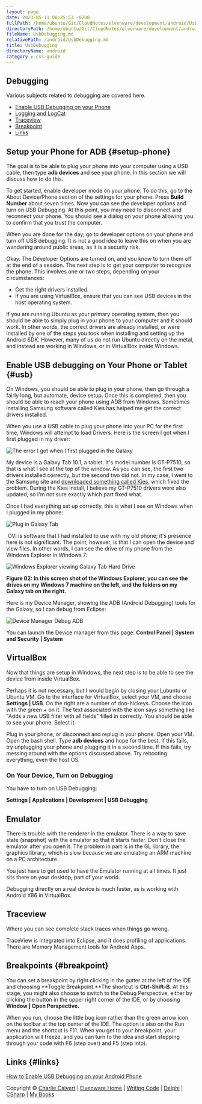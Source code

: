 ```yaml
---
layout: page
date: 2023-05-11 08:25:53 -0700
fullPath: /home/ubuntu/Git/CloudNotes/elvenware/development/android/UsbDebugging.md
directoryPath: /home/ubuntu/Git/CloudNotes/elvenware/development/android
fileName: UsbDebugging.md
relativePath: /android/UsbDebugging.md
title: UsbDebugging
directoryName: android
category : css-guide
---
```


Debugging
---------

Various subjects related to debugging are covered here.

-   [Enable USB Debugging on your Phone](#usb)
-   [Logging and LogCat](AndroidLogging.html)
-   [Traceview](#traceview)
-   [Breakpoint](#breakpoint)
-   [Links](#links)

## Setup your Phone for ADB {#setup-phone}

The goal is to be able to plug your phone into your computer using a USB cable, then type **adb devices** and see your phone. In this section we will discuss how to do this.

To get started, enable developer mode on your phone. To do this, go to the About Device/Phone section of the settings for your phone. Press **Build Number** about seven times. Now you can see the developer options and turn on USB Debugging. At this point, you may need to disconnect and reconnect your phone. You should see a dialog on your phone allowing you to confirm that you trust the computer.

When you are done for the day, go to developer options on your phone and turn off USB debugging. It is not a good idea to leave this on when you are wandering around public areas, as it is a security risk.

Okay. The Developer Options are turned on, and you know to turn them off at the end of a session. The next step is to get your computer to recognize the phone. This involves one or two steps, depending on your circumstances:

- Get the right drivers installed.
- If you are using VirtualBox, ensure that you can see USB devices in the host operating system.

If you are running Ubuntu as your primary operating system, then you should be able to simply plug in your phone to your computer and it should work. In other words, the correct drivers are already installed, or were installed by one of the steps you took when installing and setting up the Android SDK. However, many of us do not run Ubuntu directly on the metal, and instead are working in Windows, or in VirtualBox inside Windows.

Enable USB debugging on Your Phone or Tablet {#usb}
--------------------------------------------

On Windows, you should be able to plug in your phone, then go through a fairly long, but automate, device setup. Once this is completed, then you should be able to reach your phone using ADB from Windows. Sometimes installing Samsung software called Kies has helped me get the correct drivers installed.

When you use a USB cable to plug your phone into your PC for the first
time, Windows will attempt to load Drivers. Here is the screen I got
when I first plugged in my driver: 

![The error I got when I first plugged in the
Galaxy](images/InstallGalaxy.png)

My device is a Galaxy Tab 10.1, a tablet. It's model number is GT-P7510,
so that is what I see at the top of the window. As you can see, the
first two drivers installed correctly, but the second two did not. In my
case, I went to the Samsung site and [downloaded something called
Kies](http://www.samsung.com/us/support/downloads/GT-P7510MAVXAB), which
fixed the problem. During the Kies install, I believe my GT-P7510
drivers were also updated, so I'm not sure exactly which part fixed
what.

Once I had everything set up correctly, this is what I see on Windows
when I plugged in my phone:

![Plug in Galaxy Tab](images/PlugInGalaxy.png)

 OVI is software that I had installed to use with my old phone; it's
presence here is not significant. The point, however, is that I can open
the device and view files. In other words, I can see the drive of my
phone from the Windows Explorer in Windows 7:

![Windows Explorer viewing Galaxy Tab Hard
Drive](images/PlugInGalaxyWinExplorer.png)

**Figure 02: In this screen shot of the Windows Explorer, you can see
the drives on my Windows 7 machine on the left, and the folders on my
Galaxy tab on the right.**

Here is my Device Manager, showing the ADB (Android Debugging) tools for
the Galaxy, so I can debug from Eclipse:

![Device Manager Debug ADB](images/PlugInGalaxyDebug.png)

You can launch the Device manager from this page: **Control Panel |
System and Security | System**

## VirtualBox

Now that things are setup in Windows, the next step is to be able to see the device from inside VirtualBox.

Perhaps it is not necessary, but I would begin by closing your Lubuntu or Ubuntu VM. Go to the interface for VirtualBox, select your VM, and choose **Settings | USB**. On the right are a number of doo-hickeys. Choose the icon with the green + on it. The text associated with the icon says something like "Adds a new USB filter with all fields" filled in correctly. You should be able to see your phone. Select it.

Plug in your phone, or disconnect and replug in your phone. Open your VM. Open the bash shell. Type **adb devices** and hope for the best. If this fails, try unplugging your phone and plugging it in a second time. If this fails, try messing around with the options discussed above. Try rebooting everything, even the host OS.

### On Your Device, Turn on Debugging

You have to turn on USB Debugging:

**Settings | Applications | Development | USB Debugging**

Emulator
--------

There is trouble with the renderer in the emulator. There is a way to
save state (snapshot) with the emulator so that it starts faster. Don't
close the emulator after you open it. The problem in part is in the GL
library, the graphics library, which is slow because we are emulating an
ARM machine on a PC architecture.

You just have to get used to have the Emulator running at all times. It
just sits there on your desktop, part of your world.

Debugging directly on a real device is much faster, as is working with
Android X86 in VirtualBox.

Traceview
---------

Where you can see complete stack traces when things go wrong.

TraceView is integrated into Eclipse, and it does profiling of
applications. There are Memory Management tools for Android Apps. 

Breakpoints {#breakpoint}
-----------

You can set a breakpoint by right clicking in the gutter at the left of
the IDE and choosing **Toggle Breakpoint.**The shortcut is
**Ctrl-Shift-B**. At this stage, you might also choose to switch to the
Debug Perspective, either by clicking the button in the upper right
corner of the IDE, or by choosing **Window | Open Perspective.**

When you run, choose the little bug icon rather than the green arrow
icon on the toolbar at the top center of the IDE. The option is also on
the Run menu and the shortcut is F11. When you get to your breakpoint,
your application will freeze, and you can turn to the idea and start
stepping through your code with F6 (step over) and F5 (step into).

Links {#links}
-----

[How to Enable USB Debugging on your Android
Phone](http://www.groovypost.com/howto/mobile/how-to-enable-usb-debugging-android-phone/)

Copyright © [Charlie Calvert](../../index.html) | [Elvenware
Home](../../index.html) | [Writing Code](../index.html) |
[Delphi](../delphi/index.html) | [CSharp](../csharp/index.html) | [My
Books](../../books/index.html)
